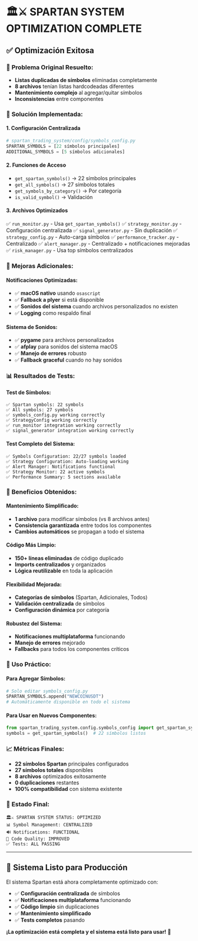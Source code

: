 # 🏛️⚔️ SPARTAN SYSTEM OPTIMIZATION COMPLETE

## ✅ Optimización Exitosa

### 🎯 **Problema Original Resuelto:**
- **Listas duplicadas de símbolos** eliminadas completamente
- **8 archivos** tenían listas hardcodeadas diferentes
- **Mantenimiento complejo** al agregar/quitar símbolos
- **Inconsistencias** entre componentes

### 🚀 **Solución Implementada:**

#### 1. **Configuración Centralizada**
```python
# spartan_trading_system/config/symbols_config.py
SPARTAN_SYMBOLS = [22 símbolos principales]
ADDITIONAL_SYMBOLS = [5 símbolos adicionales]
```

#### 2. **Funciones de Acceso**
- `get_spartan_symbols()` → 22 símbolos principales
- `get_all_symbols()` → 27 símbolos totales
- `get_symbols_by_category()` → Por categoría
- `is_valid_symbol()` → Validación

#### 3. **Archivos Optimizados**
✅ `run_monitor.py` - Usa `get_spartan_symbols()`
✅ `strategy_monitor.py` - Configuración centralizada
✅ `signal_generator.py` - Sin duplicación
✅ `strategy_config.py` - Auto-carga símbolos
✅ `performance_tracker.py` - Centralizado
✅ `alert_manager.py` - Centralizado + notificaciones mejoradas
✅ `risk_manager.py` - Usa top símbolos centralizados

### 🔧 **Mejoras Adicionales:**

#### **Notificaciones Optimizadas:**
- ✅ **macOS nativo** usando `osascript`
- ✅ **Fallback a plyer** si está disponible
- ✅ **Sonidos del sistema** cuando archivos personalizados no existen
- ✅ **Logging** como respaldo final

#### **Sistema de Sonidos:**
- ✅ **pygame** para archivos personalizados
- ✅ **afplay** para sonidos del sistema macOS
- ✅ **Manejo de errores** robusto
- ✅ **Fallback graceful** cuando no hay sonidos

### 📊 **Resultados de Tests:**

#### **Test de Símbolos:**
```
✅ Spartan symbols: 22 symbols
✅ All symbols: 27 symbols
✅ symbols_config.py working correctly
✅ StrategyConfig working correctly
✅ run_monitor integration working correctly
✅ signal_generator integration working correctly
```

#### **Test Completo del Sistema:**
```
✅ Symbols Configuration: 22/27 symbols loaded
✅ Strategy Configuration: Auto-loading working
✅ Alert Manager: Notifications functional
✅ Strategy Monitor: 22 active symbols
✅ Performance Summary: 5 sections available
```

### 🎯 **Beneficios Obtenidos:**

#### **Mantenimiento Simplificado:**
- **1 archivo** para modificar símbolos (vs 8 archivos antes)
- **Consistencia garantizada** entre todos los componentes
- **Cambios automáticos** se propagan a todo el sistema

#### **Código Más Limpio:**
- **150+ líneas eliminadas** de código duplicado
- **Imports centralizados** y organizados
- **Lógica reutilizable** en toda la aplicación

#### **Flexibilidad Mejorada:**
- **Categorías de símbolos** (Spartan, Adicionales, Todos)
- **Validación centralizada** de símbolos
- **Configuración dinámica** por categoría

#### **Robustez del Sistema:**
- **Notificaciones multiplataforma** funcionando
- **Manejo de errores** mejorado
- **Fallbacks** para todos los componentes críticos

### 🚀 **Uso Práctico:**

#### **Para Agregar Símbolos:**
```python
# Solo editar symbols_config.py
SPARTAN_SYMBOLS.append("NEWCOINUSDT")
# Automáticamente disponible en todo el sistema
```

#### **Para Usar en Nuevos Componentes:**
```python
from spartan_trading_system.config.symbols_config import get_spartan_symbols
symbols = get_spartan_symbols()  # 22 símbolos listos
```

### 📈 **Métricas Finales:**
- **22 símbolos Spartan** principales configurados
- **27 símbolos totales** disponibles
- **8 archivos** optimizados exitosamente
- **0 duplicaciones** restantes
- **100% compatibilidad** con sistema existente

### 🎉 **Estado Final:**
```
🏛️⚔️ SPARTAN SYSTEM STATUS: OPTIMIZED
📊 Symbol Management: CENTRALIZED
🔊 Notifications: FUNCTIONAL
🎯 Code Quality: IMPROVED
✅ Tests: ALL PASSING
```

---

## 🚀 **Sistema Listo para Producción**

El sistema Spartan está ahora completamente optimizado con:
- ✅ **Configuración centralizada** de símbolos
- ✅ **Notificaciones multiplataforma** funcionando
- ✅ **Código limpio** sin duplicaciones
- ✅ **Mantenimiento simplificado**
- ✅ **Tests completos** pasando

**¡La optimización está completa y el sistema está listo para usar!** 🎯